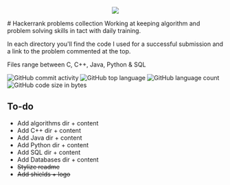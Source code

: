 <p align="center"><a href="https://www.hackerrank.com/Callat"><img src="https://i0.wp.com/gradsingames.com/wp-content/uploads/2016/05/856771_668224053197841_1943699009_o.png" ></a></p>
# Hackerrank problems collection
Working at keeping algorithm and problem solving skills in tact with daily training.

In each directory you'll find the code I used for a successful submission and a link to the problem commented at the top.

Files range between C, C++, Java, Python & SQL

![GitHub commit activity](https://img.shields.io/github/commit-activity/m/latimercaleb/hacker-rank-results.svg?colorB=seaweed&label=Commit%20Frequency&style=popout)
![GitHub top language](https://img.shields.io/github/languages/top/latimercaleb/hacker-rank-results.svg?label=Top%20Language&style=popout)
![GitHub language count](https://img.shields.io/github/languages/count/latimercaleb/hacker-rank-results.svg?colorB=gold&label=Language%20Count&style=popout)
![GitHub code size in bytes](https://img.shields.io/github/languages/code-size/latimercaleb/hacker-rank-results.svg?colorB=RebeccaPurple&label=Code%20Size&style=popout)

## To-do
- Add algorithms dir + content
- Add C++ dir + content
- Add Java dir + content
- Add Python dir + content
- Add SQL dir + content
- Add Databases dir + content
- ~~Stylize readme~~
- ~~Add shields + logo~~
